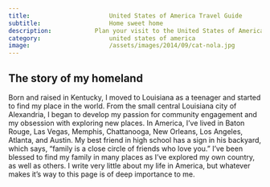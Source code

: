 ```yaml
---
title:						United States of America Travel Guide
subtitle:					Home sweet home
description:			Plan your visit to the United States of America and find out where to go and what to do in the USA. Read about itineraries, activities, places to stay and travel essentials.
category:					united states of america
image:						/assets/images/2014/09/cat-nola.jpg
---
```


## The story of my homeland

Born and raised in Kentucky, I moved to Louisiana as a teenager and started to find my place in the world. From the small central Louisiana city of Alexandria, I began to develop my passion for community engagement and my obsession with exploring new places. In America, I’ve lived in Baton Rouge, Las Vegas, Memphis, Chattanooga, New Orleans, Los Angeles, Atlanta, and Austin. My best friend in high school has a sign in his backyard, which says, “family is a close circle of friends who love you.” I’ve been blessed to find my family in many places as I’ve explored my own country, as well as others. I write very little about my life in America, but whatever makes it’s way to this page is of deep importance to me.